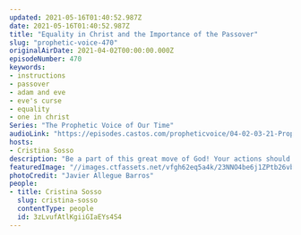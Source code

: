 ```yaml
---
updated: 2021-05-16T01:40:52.987Z
date: 2021-05-16T01:40:52.987Z
title: "Equality in Christ and the Importance of the Passover"
slug: "prophetic-voice-470"
originalAirDate: 2021-04-02T00:00:00.000Z
episodeNumber: 470
keywords:
- instructions
- passover
- adam and eve
- eve's curse
- equality
- one in christ
Series: "The Prophetic Voice of Our Time"
audioLink: "https://episodes.castos.com/propheticvoice/04-02-03-21-Prophetic-Voice-of-our-Time-[mixdown]-01.mp3"
hosts:
- Cristina Sosso
description: "Be a part of this great move of God! Your actions should align with your faith. Spend time with Him, and do not wrong or take advantage of others. Learn about the importance of the Passover, and how we are all equal in Him. God is no respecter of persons."
featuredImage: "//images.ctfassets.net/vfgh62eq5a4k/23NNO4be6j1ZPtb26vb2iy/94826068bb6d97774ba28b55bba495f8/javier-allegue-barros-i5Kx0P8A0d4-unsplash__1_.jpg"
photoCredit: "Javier Allegue Barros"
people:
- title: Cristina Sosso
  slug: cristina-sosso
  contentType: people
  id: 3zLvufAtlKgiiGIaEYs4S4
---
```

